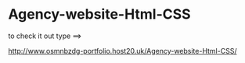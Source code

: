 # Agency-website-Html-CSS

to check it out type ==>

http://www.osmnbzdg-portfolio.host20.uk/Agency-website-Html-CSS/

